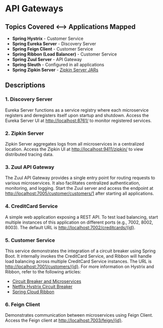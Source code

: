 # API Gateways

## Topics Covered <--> Applications Mapped
- **Spring Hystrix** - Customer Service
- **Spring Eureka Server** - Discovery Server
- **Spring Feign Client** - Customer Service
- **Spring Ribbon (Load Balancer)** - Customer Service
- **Spring Zuul Server** - API Gateway
- **Spring Sleuth** - Configured in all applications
- **Spring Zipkin Server** - [Zipkin Server JARs](http://localhost:9411/zipkin/)

## Descriptions

### 1. Discovery Server
Eureka Server functions as a service registry where each microservice registers and deregisters itself upon startup and shutdown. Access the Eureka Server UI at [http://localhost:8761/](http://localhost:8761/) to monitor registered services.

### 2. Zipkin Server
Zipkin Server aggregates logs from all microservices in a centralized location. Access the Zipkin UI at [http://localhost:9411/zipkin/](http://localhost:9411/zipkin/) to view distributed tracing data.

### 3. Zuul API Gateway
The Zuul API Gateway provides a single entry point for routing requests to various microservices. It also facilitates centralized authentication, monitoring, and logging. Start the Zuul server and access the endpoint at [http://localhost:7005/customer/customers/1](http://localhost:7005/customer/customers/1) after starting all applications.

### 4. CreditCard Service
A simple web application exposing a REST API. To test load balancing, start multiple instances of this application on different ports (e.g., 7002, 8002, 8003). The default URL is [http://localhost:7002/creditcards/{id}](http://localhost:7002/creditcards/1).

### 5. Customer Service
This service demonstrates the integration of a circuit breaker using Spring Boot. It internally invokes the CreditCard Service, and Ribbon will handle load balancing across multiple CreditCard Service instances. The URL is [http://localhost:7001/customers/{id}](http://localhost:7001/customers/1). For more information on Hystrix and Ribbon, refer to the following articles:
- [Circuit Breaker and Microservices](http://www.waheedtechblog.com/2019/06/circuit-breaker-and-microservices.html)
- [Netflix Hystrix Circuit Breaker](http://www.waheedtechblog.com/2019/06/netflix-hystrix-circuit-breaker.html)
- [Spring Cloud Ribbon](http://www.waheedtechblog.com/2019/08/microservices-spring-cloud-ribbon-with.html)

### 6. Feign Client
Demonstrates communication between microservices using Feign Client. Access the Feign client at [http://localhost:7003/feign/{id}](http://localhost:7003/feign/{id}).
